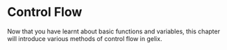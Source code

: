 # Control Flow

Now that you have learnt about basic functions and variables, this chapter
will introduce various methods of control flow in gelix.